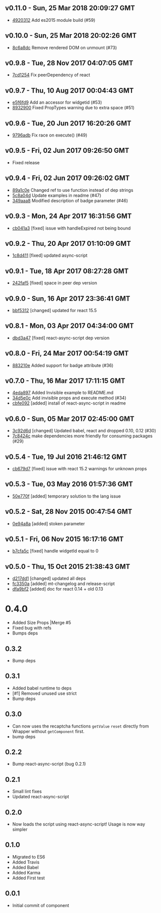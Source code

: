 v0.11.0 - Sun, 25 Mar 2018 20:09:27 GMT
---------------------------------------

- [4920312](../../commit/4920312) Add es2015 module build (#59)




v0.10.0 - Sun, 25 Mar 2018 20:02:26 GMT
---------------------------------------

- [8c6a8dc](../../commit/8c6a8dc) Remove rendered DOM on unmount (#73)



v0.9.8 - Tue, 28 Nov 2017 04:07:05 GMT
--------------------------------------

- [7cd1254](../../commit/7cd1254) Fix peerDependency of react




v0.9.7 - Thu, 10 Aug 2017 00:04:43 GMT
--------------------------------------

- [e5f6fd9](../../commit/e5f6fd9) Add an accessor for widgetid (#53)
- [8932900](../../commit/8932900) Fixed PropTypes warning due to extra space (#51)



v0.9.6 - Tue, 20 Jun 2017 16:20:26 GMT
--------------------------------------

- [9796adb](../../commit/9796adb) Fix race on execute() (#49)




v0.9.5 - Fri, 02 Jun 2017 09:26:50 GMT
--------------------------------------

- Fixed release


v0.9.4 - Fri, 02 Jun 2017 09:26:02 GMT
--------------------------------------

- [89a1c0e](../../commit/89a1c0e) Changed ref to use function instead of dep strings
- [5c8a04d](../../commit/5c8a04d) Update examples in readme (#47)
- [349aaa8](../../commit/349aaa8) Modified description of badge parameter (#46)



v0.9.3 - Mon, 24 Apr 2017 16:31:56 GMT
--------------------------------------

- [cb041a3](../../commit/cb041a3) [fixed] issue with handleExpired not being bound



v0.9.2 - Thu, 20 Apr 2017 01:10:09 GMT
--------------------------------------

- [1c8d411](../../commit/1c8d411) [fixed] updated async-script



v0.9.1 - Tue, 18 Apr 2017 08:27:28 GMT
--------------------------------------

- [242faf5](../../commit/242faf5) [fixed] space in peer dep version



v0.9.0 - Sun, 16 Apr 2017 23:36:41 GMT
--------------------------------------

- [bbf5312](../../commit/bbf5312) [changed] updated for react 15.5



v0.8.1 - Mon, 03 Apr 2017 04:34:00 GMT
--------------------------------------

- [dbd3a47](../../commit/dbd3a47) [fixed] react-async-script dep version



v0.8.0 - Fri, 24 Mar 2017 00:54:19 GMT
--------------------------------------

- [883210e](../../commit/883210e) Added support for badge attribute (#36)




v0.7.0 - Thu, 16 Mar 2017 17:11:15 GMT
--------------------------------------

- [4eda897](../../commit/4eda897) Added Invisible example to README.md
- [34d5e0c](../../commit/34d5e0c) Add invisible props and execute method (#34)
- [cbfe092](../../commit/cbfe092) [added] install of react-async-script in readme



v0.6.0 - Sun, 05 Mar 2017 02:45:00 GMT
--------------------------------------

- [3c92d6d](../../commit/3c92d6d) [changed] Updated babel, react and dropped 0.10, 0.12 (#30)
- [7c8424c](../../commit/7c8424c) make dependencies more friendly for consuming packages (#29)



v0.5.4 - Tue, 19 Jul 2016 21:46:12 GMT
--------------------------------------

- [cb679d7](../../commit/cb679d7) [fixed] issue with react 15.2 warnings for unknown props



v0.5.3 - Tue, 03 May 2016 01:57:36 GMT
--------------------------------------

- [50e770f](../../commit/50e770f) [added] temporary solution to the lang issue



v0.5.2 - Sat, 28 Nov 2015 00:47:54 GMT
--------------------------------------

- [0e94a8a](../../commit/0e94a8a) [added] stoken parameter



v0.5.1 - Fri, 06 Nov 2015 16:17:16 GMT
--------------------------------------

- [b7cfa5c](../../commit/b7cfa5c) [fixed] handle widgetId equal to 0



v0.5.0 - Thu, 15 Oct 2015 21:38:43 GMT
--------------------------------------

- [d217dd1](../../commit/d217dd1) [changed] updated all deps
- [fc3350a](../../commit/fc3350a) [added] mt-changelog and release-script
- [dfa9bf2](../../commit/dfa9bf2) [added] doc for react 0.14 + old 0.13



# 0.4.0
- Added Size Props |Merge #5
- Fixed bug with refs
- Bumps deps

## 0.3.2
- Bump deps

## 0.3.1
- Added babel runtime to deps
- [#1] Removed unused use strict
- Bump deps

## 0.3.0
- Can now uses the recaptcha functions `getValue` `reset` directly from Wrapper without `getComponent` first.
- bump deps

## 0.2.2
- Bump react-async-script (bug 0.2.1)

## 0.2.1
- Small lint fixes
- Updated react-async-script

## 0.2.0
- Now loads the script using react-async-script! Usage is now way simpler

## 0.1.0
- Migrated to ES6
- Added Travis
- Added Babel
- Added Karma
- Added First test

## 0.0.1
- Initial commit of component
